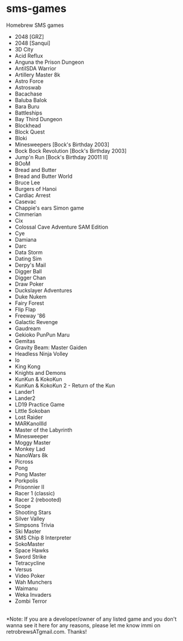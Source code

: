 # sms-games
Homebrew SMS games


- 2048 [GRZ]<br />
- 2048 [Sanqui]<br />
- 3D City<br />
- Acid Reflux<br />
- Anguna the Prison Dungeon<br />
- AntiISDA Warrior<br />
- Artillery Master 8k<br />
- Astro Force<br />
- Astroswab<br />
- Bacachase<br />
- Baluba Balok<br />
- Bara Buru<br />
- Battleships<br />
- Bay Third Dungeon<br />
- Blockhead<br />
- Block Quest<br />
- Bloki<br />
- Minesweepers [Bock's Birthday 2003]<br />
- Bock Bock Revolution [Bock's Birthday 2003]<br />
- Jump'n Run [Bock's Birthday 20011 II]<br />
- BOoM<br />
- Bread and Butter<br />
- Bread and Butter World<br />
- Bruce Lee<br />
- Burgers of Hanoi<br />
- Cardiac Arrest<br />
- Casevac<br />
- Chappie's ears Simon game<br />
- Cimmerian<br />
- Cix<br />
- Colossal Cave Adventure SAM Edition<br />
- Cye<br />
- Damiana<br />
- Darc<br />
- Data Storm<br />
- Dating Sim<br />
- Derpy's Mail<br />
- Digger Ball<br />
- Digger Chan<br />
- Draw Poker<br />
- Duckslayer Adventures<br />
- Duke Nukem<br />
- Fairy Forest<br />
- Flip Flap<br />
- Freeway '86<br />
- Galactic Revenge<br />
- Gaudream<br />
- Gekioko PunPun Maru<br />
- Gemitas<br />
- Gravity Beam: Master Gaiden<br />
- Headless Ninja Volley<br />
- Io<br />
- King Kong<br />
- Knights and Demons<br />
- KunKun & KokoKun<br />
- KunKun & KokoKun 2 - Return of the Kun<br />
- Lander1<br />
- Lander2<br />
- LD19 Practice Game<br />
- Little Sokoban<br />
- Lost Raider<br />
- MARKanoIIId<br />
- Master of the Labyrinth<br />
- Minesweeper<br />
- Moggy Master<br />
- Monkey Lad<br />
- NanoWars 8k<br />
- Picross<br />
- Pong<br />
- Pong Master<br />
- Porkpolis<br />
- Prisonnier II<br />
- Racer 1 (classic)<br />
- Racer 2 (rebooted)<br />
- Scope<br />
- Shooting Stars<br />
- Silver Valley<br />
- Simpsons Trivia<br />
- Ski Master<br />
- SMS Chip 8 Interpreter<br />
- SokoMaster<br />
- Space Hawks<br />
- Sword Strike<br />
- Tetracycline<br />
- Versus<br />
- Video Poker<br />
- Wah Munchers<br />
- Waimanu<br />
- Weka Invaders<br />
- Zombi Terror<br />
<br />
*Note: If you are a developer/owner of any listed game and you don't wanna see it here for any reasons, please let me know immi on retrobrewsATgmail.com. Thanks!
